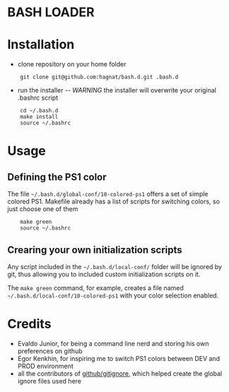 BASH LOADER
===========

# Installation

* clone repository on your home folder

```
    git clone git@github.com:hagnat/bash.d.git .bash.d
```

* run the installer -- *WARNING* the installer will overwrite your original .bashrc script

```
    cd ~/.bash.d
    make install
    source ~/.bashrc
```

# Usage

## Defining the PS1 color

The file `~/.bash.d/global-conf/10-colored-ps1` offers a set of simple colored PS1.
Makefile already has a list of scripts for switching colors, so just choose one of them

```
    make green
    source ~/.bashrc
```

## Crearing your own initialization scripts
Any script included in the `~/.bash.d/local-conf/` folder will be ignored by git, thus
allowing you to included custom initialization scripts on it.

The `make green` command, for example, creates a file named `~/.bash.d/local-conf/10-colored-ps1`
with your color selection enabled.

# Credits
* Evaldo Junior, for being a command line nerd and storing his own preferences on github
* Egor Kenkhin, for inspiring me to switch PS1 colors between DEV and PROD environment
* all the contributors of [github/gitignore](https://github.com/github/gitignore), which helped
create the global ignore files used here
